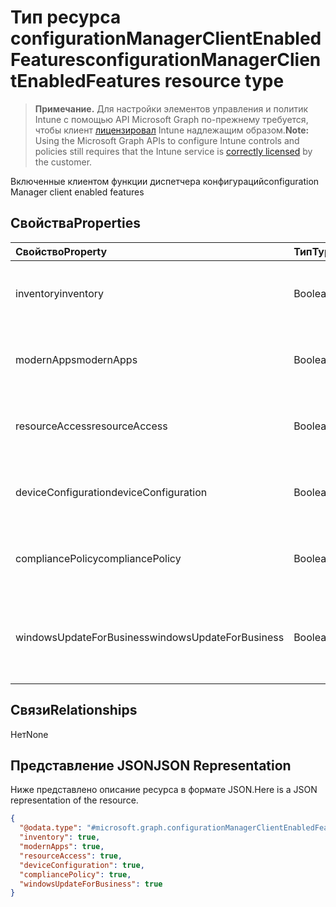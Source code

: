 # <a name="configurationmanagerclientenabledfeatures-resource-type"></a><span data-ttu-id="fe829-101">Тип ресурса configurationManagerClientEnabledFeatures</span><span class="sxs-lookup"><span data-stu-id="fe829-101">configurationManagerClientEnabledFeatures resource type</span></span>

> <span data-ttu-id="fe829-102">**Примечание.** Для настройки элементов управления и политик Intune с помощью API Microsoft Graph по-прежнему требуется, чтобы клиент [лицензировал](https://go.microsoft.com/fwlink/?linkid=839381) Intune надлежащим образом.</span><span class="sxs-lookup"><span data-stu-id="fe829-102">**Note:** Using the Microsoft Graph APIs to configure Intune controls and policies still requires that the Intune service is [correctly licensed](https://go.microsoft.com/fwlink/?linkid=839381) by the customer.</span></span>

<span data-ttu-id="fe829-103">Включенные клиентом функции диспетчера конфигураций</span><span class="sxs-lookup"><span data-stu-id="fe829-103">configuration Manager client enabled features</span></span>
## <a name="properties"></a><span data-ttu-id="fe829-104">Свойства</span><span class="sxs-lookup"><span data-stu-id="fe829-104">Properties</span></span>
|<span data-ttu-id="fe829-105">Свойство</span><span class="sxs-lookup"><span data-stu-id="fe829-105">Property</span></span>|<span data-ttu-id="fe829-106">Тип</span><span class="sxs-lookup"><span data-stu-id="fe829-106">Type</span></span>|<span data-ttu-id="fe829-107">Описание</span><span class="sxs-lookup"><span data-stu-id="fe829-107">Description</span></span>|
|:---|:---|:---|
|<span data-ttu-id="fe829-108">inventory</span><span class="sxs-lookup"><span data-stu-id="fe829-108">inventory</span></span>|<span data-ttu-id="fe829-109">Boolean</span><span class="sxs-lookup"><span data-stu-id="fe829-109">Boolean</span></span>|<span data-ttu-id="fe829-110">Управляет ли Intune данными инвентаризации</span><span class="sxs-lookup"><span data-stu-id="fe829-110">Whether inventory is managed by Intune</span></span>|
|<span data-ttu-id="fe829-111">modernApps</span><span class="sxs-lookup"><span data-stu-id="fe829-111">modernApps</span></span>|<span data-ttu-id="fe829-112">Boolean</span><span class="sxs-lookup"><span data-stu-id="fe829-112">Boolean</span></span>|<span data-ttu-id="fe829-113">Управляет ли Intune современным приложением</span><span class="sxs-lookup"><span data-stu-id="fe829-113">Whether modern application is managed by Intune</span></span>|
|<span data-ttu-id="fe829-114">resourceAccess</span><span class="sxs-lookup"><span data-stu-id="fe829-114">resourceAccess</span></span>|<span data-ttu-id="fe829-115">Boolean</span><span class="sxs-lookup"><span data-stu-id="fe829-115">Boolean</span></span>|<span data-ttu-id="fe829-116">Управляет ли Intune доступом к ресурсам</span><span class="sxs-lookup"><span data-stu-id="fe829-116">Whether resource access is managed by Intune</span></span>|
|<span data-ttu-id="fe829-117">deviceConfiguration</span><span class="sxs-lookup"><span data-stu-id="fe829-117">deviceConfiguration</span></span>|<span data-ttu-id="fe829-118">Boolean</span><span class="sxs-lookup"><span data-stu-id="fe829-118">Boolean</span></span>|<span data-ttu-id="fe829-119">Управляет ли Intune конфигурацией устройства</span><span class="sxs-lookup"><span data-stu-id="fe829-119">Whether device configuration is managed by Intune</span></span>|
|<span data-ttu-id="fe829-120">compliancePolicy</span><span class="sxs-lookup"><span data-stu-id="fe829-120">compliancePolicy</span></span>|<span data-ttu-id="fe829-121">Boolean</span><span class="sxs-lookup"><span data-stu-id="fe829-121">Boolean</span></span>|<span data-ttu-id="fe829-122">Управляется ли Intune политикой соответствия требованиям</span><span class="sxs-lookup"><span data-stu-id="fe829-122">Whether compliance policy is managed by Intune</span></span>|
|<span data-ttu-id="fe829-123">windowsUpdateForBusiness</span><span class="sxs-lookup"><span data-stu-id="fe829-123">windowsUpdateForBusiness</span></span>|<span data-ttu-id="fe829-124">Boolean</span><span class="sxs-lookup"><span data-stu-id="fe829-124">Boolean</span></span>|<span data-ttu-id="fe829-125">Управляет ли Intune Центром обновления Windows для бизнеса</span><span class="sxs-lookup"><span data-stu-id="fe829-125">Whether Windows Update for Business is managed by Intune</span></span>|

## <a name="relationships"></a><span data-ttu-id="fe829-126">Связи</span><span class="sxs-lookup"><span data-stu-id="fe829-126">Relationships</span></span>
<span data-ttu-id="fe829-127">Нет</span><span class="sxs-lookup"><span data-stu-id="fe829-127">None</span></span>
## <a name="json-representation"></a><span data-ttu-id="fe829-128">Представление JSON</span><span class="sxs-lookup"><span data-stu-id="fe829-128">JSON Representation</span></span>
<span data-ttu-id="fe829-129">Ниже представлено описание ресурса в формате JSON.</span><span class="sxs-lookup"><span data-stu-id="fe829-129">Here is a JSON representation of the resource.</span></span>
<!-- {
  "blockType": "resource",
  "@odata.type": "microsoft.graph.configurationManagerClientEnabledFeatures"
}
-->
``` json
{
  "@odata.type": "#microsoft.graph.configurationManagerClientEnabledFeatures",
  "inventory": true,
  "modernApps": true,
  "resourceAccess": true,
  "deviceConfiguration": true,
  "compliancePolicy": true,
  "windowsUpdateForBusiness": true
}
```



